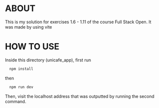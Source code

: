 # **ABOUT**

This is my solution for exercises 1.6 - 1.11 of the course Full Stack Open. It was made by using vite

# **HOW TO USE**

Inside this directory (unicafe_app), first run

```bash
  npm install
```

then

```bash
  npm run dev
```

Then, visit the localhost address that was outputted by running the second command.

